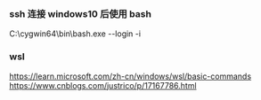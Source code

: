 ### ssh 连接 windows10 后使用  bash
<p>C:\cygwin64\bin\bash.exe --login -i</p>

### wsl

<https://learn.microsoft.com/zh-cn/windows/wsl/basic-commands>
<https://www.cnblogs.com/justrico/p/17167786.html>



